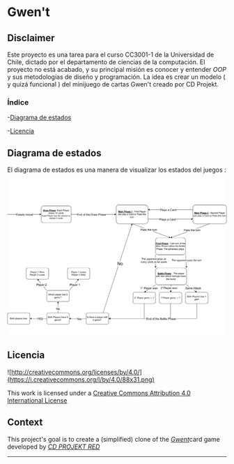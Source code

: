 # Gwen't

## Disclaimer 
Este proyecto es una tarea para el curso CC3001-1 de la Universidad de Chile, dictado por el departamento de ciencias de la computación. El proyecto no está acabado, y su principal misión es conocer y entender *OOP* y sus metodologías de diseño y programación. La idea es crear un modelo ( y quizá funcional ) del minijuego de cartas Gwen't creado por CD Projekt.

### Índice
-[Diagrama de estados](#diagrama-de-estados)

-[Licencia](#licencia)


## Diagrama de estados

El diagrama de estados es una manera de visualizar los estados del juegos :

![Diagrama de estados](docs/diagama-estados.png)

## Licencia
![http://creativecommons.org/licenses/by/4.0/](https://i.creativecommons.org/l/by/4.0/88x31.png)

This work is licensed under a
[Creative Commons Attribution 4.0 International License](http://creativecommons.org/licenses/by/4.0/)

Context
-------

This project's goal is to create a (simplified) clone of the
[_Gwent_](https://www.playgwent.com/en)card game developed by [_CD PROJEKT RED_](https://cdprojektred.com/en/)

---


